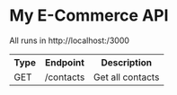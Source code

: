 # My E-Commerce API
<p>
All runs in http://localhost:/3000
</p>

<table>
<tr>
  <th>Type</th>
  <th>Endpoint</th>
  <th>Description</th>
</tr>
  <tr>
  <td>GET</td>
  <td>/contacts</td>
  <td>Get all contacts</td>
  </tr>
  
</table>
